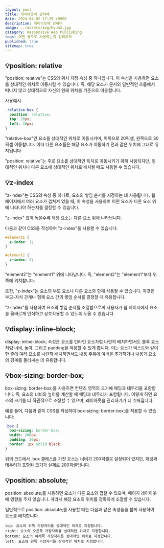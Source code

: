 ```yaml
---
layout: post
title: 레이아웃에 관하여
date: 2024-04-02 17:29 +0900
description: 레이아웃에 관하여
image: ../assets/img/hyun2.jpg
category: Responsive Web Publishing
tags: 어떤 용도로 사용되는지 정리하자
published: true
sitemap: true
---
```


## 💡position: relative

"position: relative"는 CSS의 위치 지정 속성 중 하나입니다. 이 속성을 사용하면 요소를 상대적인 위치로 이동시킬 수 있습니다. 즉, 해당 요소가 문서의 일반적인 흐름에서 떠나지 않고 상대적으로 자신의 원래 위치를 기준으로 이동합니다.

사용예시
````css
.relative-box {
  position: relative;
  top: 20px;
  left: 30px;
}

````
 "relative-box"인 요소를 상대적인 위치로 이동시키며, 위쪽으로 20픽셀, 왼쪽으로 30픽셀 이동합니다. 이때 다른 요소들은 해당 요소가 이동하기 전과 같은 위치에 그대로 유지됩니다.

 "position: relative"는 주로 요소를 상대적인 위치로 이동시키기 위해 사용되지만, 절대적인 위치나 다른 요소에 상대적인 위치로 배치될 때도 사용될 수 있습니다.



## 💡z-index

"z-index"는 CSS의 속성 중 하나로, 요소의 쌓임 순서를 지정하는 데 사용됩니다. 웹 페이지에서 여러 요소가 겹쳐져 있을 때, 이 속성을 사용하여 어떤 요소가 다른 요소 위에 나타나야 하는지를 결정할 수 있습니다.

"z-index" 값이 높을수록 해당 요소는 다른 요소 위에 나타납니다.

다음과 같이 CSS를 작성하여 "z-index"를 사용할 수 있습니다:
````css
#element1 {
  z-index: 1;
}

#element2 {
  z-index: 2;
}
````
 "element2"는 "element1" 위에 나타납니다. 즉, "element2"는 "element1"보다 위쪽에 위치합니다.

또한, "z-index"는 요소의 부모 요소나 다른 요소와 함께 사용될 수 있습니다. 이것은 부모-자식 관계나 형제 요소 간의 쌓임 순서를 결정할 때 유용합니다.

"z-index"를 사용하여 요소의 쌓임 순서를 조절함으로써 사용자가 웹 페이지에서 요소를 올바르게 인식하고 상호작용할 수 있도록 도울 수 있습니다.

## 💡display: inline-block;

display: inline-block; 속성은 요소를 인라인 요소처럼 나란히 배치하면서도 블록 요소처럼 너비, 높이, 그리고 padding을 적용할 수 있게 합니다. 이는 요소가 텍스트와 같이 한 줄에 여러 요소를 나란히 배치하면서도 내용 주위에 여백을 추가하거나 내용과 요소의 경계를 둘러싸는 데 유용합니다.


## 💡box-sizing: border-box;

box-sizing: border-box;를 사용하면 컨텐츠 영역의 크기에 패딩과 테두리를 포함합니다. 즉, 요소의 너비와 높이를 계산할 때 패딩과 테두리가 포함됩니다. 이렇게 하면 요소의 크기를 더 직관적으로 조정할 수 있으며, 레이아웃을 관리하기가 더 쉬워집니다.

예를 들어, 다음과 같이 CSS를 작성하여 box-sizing: border-box;를 적용할 수 있습니다:
````css
.box {
  box-sizing: border-box;
  width: 200px;
  padding: 20px;
  border: 1px solid black;
}
````
위의 코드에서 .box 클래스를 가진 요소는 너비가 200픽셀로 설정되어 있지만, 패딩과 테두리가 포함된 크기가 실제로 200픽셀입니다.

## 💡position: absolute;

position: absolute;를 사용하면 요소가 다른 요소와 겹칠 수 있으며, 페이지 레이아웃에 영향을 주지 않습니다. 따라서 해당 요소의 위치를 정확하게 조절할 수 있습니다.

일반적으로 position: absolute;를 사용할 때는 다음과 같은 속성들을 함께 사용하여 요소를 배치합니다
````
top: 요소의 위쪽 가장자리를 상대적인 위치로 지정합니다.
right: 요소의 오른쪽 가장자리를 상대적인 위치로 지정합니다.
bottom: 요소의 아래쪽 가장자리를 상대적인 위치로 지정합니다.
left: 요소의 왼쪽 가장자리를 상대적인 위치로 지정합니다.
````

